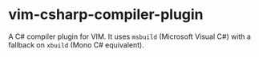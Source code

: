 vim-csharp-compiler-plugin
==========================

A C# compiler plugin for VIM.
It uses `msbuild` (Microsoft Visual C#) with a fallback on `xbuild` (Mono C# equivalent).

